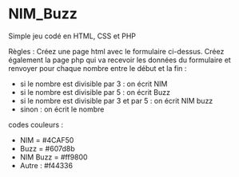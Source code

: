 # NIM_Buzz

Simple jeu codé en HTML, CSS et PHP

Règles : Créez une page html avec le formulaire ci-dessus. Créez également la page php qui va recevoir les données du formulaire et renvoyer pour chaque nombre entre le début et la fin :
  - si le nombre est divisible par 3 : on écrit NIM
  - si le nombre est divisible par 5 : on écrit Buzz
  - si le nombre est divisible par 3 et par 5 : on écrit NIM buzz
  - sinon : on écrit le nombre

codes couleurs : 
  - NIM = #4CAF50
  - Buzz = #607d8b
  - NIM Buzz = #ff9800
  - Autre : #f44336     
